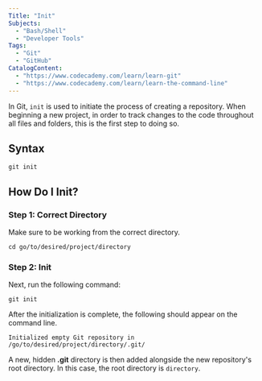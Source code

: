 ```yaml
---
Title: "Init"
Subjects:
  - "Bash/Shell"
  - "Developer Tools"
Tags: 
  - "Git"
  - "GitHub"
CatalogContent:
  - "https://www.codecademy.com/learn/learn-git"
  - "https://www.codecademy.com/learn/learn-the-command-line"
---
```


In Git, `init` is used to initiate the process of creating a repository. When beginning a new project, in order to track changes to the code throughout all files and folders, this is the first step to doing so. 

## Syntax

```
git init
```

## How Do I Init?

### Step 1: Correct Directory

Make sure to be working from the correct directory. 

```
cd go/to/desired/project/directory
```

### Step 2: Init 

Next, run the following command:

```
git init
```

After the initialization is complete, the following should appear on the command line. 

```
Initialized empty Git repository in /go/to/desired/project/directory/.git/
```

A new, hidden **.git** directory is then added alongside the new repository's root directory. In this case, the root directory is `directory`.
